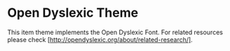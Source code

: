 # Open Dyslexic Theme

This item theme implements the Open Dyslexic Font. For related resources please check [http://opendyslexic.org/about/related-research/].
